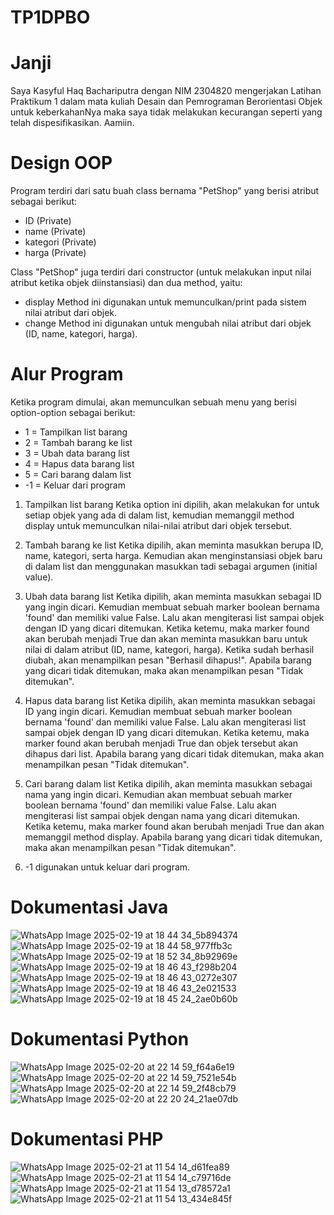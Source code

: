# TP1DPBO

# Janji
Saya Kasyful Haq Bachariputra dengan NIM 2304820 mengerjakan Latihan Praktikum 1 dalam mata kuliah Desain dan Pemrograman Berorientasi Objek untuk keberkahanNya maka saya tidak melakukan kecurangan seperti yang telah dispesifikasikan. Aamiin.

# Design OOP
Program terdiri dari satu buah class bernama "PetShop" yang berisi atribut sebagai berikut:
- ID (Private)
- name (Private)
- kategori (Private)
- harga (Private)

Class "PetShop" juga terdiri dari constructor (untuk melakukan input nilai atribut ketika objek diinstansiasi) dan dua method, yaitu:
- display
  Method ini digunakan untuk memunculkan/print pada sistem nilai atribut dari objek.
- change
  Method ini digunakan untuk mengubah nilai atribut dari objek (ID, name, kategori, harga).
# Alur Program
Ketika program dimulai, akan memunculkan sebuah menu yang berisi option-option sebagai berikut:
- 1   = Tampilkan list barang
- 2   = Tambah barang ke list
- 3   = Ubah data barang list
- 4   = Hapus data barang list
- 5   = Cari barang dalam list
- -1  = Keluar dari program

1. Tampilkan list barang
Ketika option ini dipilih, akan melakukan for untuk setiap objek yang ada di dalam list, kemudian memanggil method display untuk memunculkan nilai-nilai atribut dari objek tersebut.

2. Tambah barang ke list
Ketika dipilih, akan meminta masukkan berupa ID, name, kategori, serta harga. Kemudian akan menginstansiasi objek baru di dalam list dan menggunakan masukkan tadi sebagai argumen (initial value).

3. Ubah data barang list
Ketika dipilih, akan meminta masukkan sebagai ID yang ingin dicari. Kemudian membuat sebuah marker boolean bernama 'found' dan memiliki value False. Lalu akan mengiterasi list sampai objek dengan ID yang dicari ditemukan. Ketika ketemu, maka marker found akan berubah menjadi True dan akan meminta masukkan baru untuk nilai di dalam atribut (ID, name, kategori, harga). Ketika sudah berhasil diubah, akan menampilkan pesan "Berhasil dihapus!".
Apabila barang yang dicari tidak ditemukan, maka akan menampilkan pesan "Tidak ditemukan".

4. Hapus data barang list
Ketika dipilih, akan meminta masukkan sebagai ID yang ingin dicari. Kemudian membuat sebuah marker boolean bernama 'found' dan memiliki value False. Lalu akan mengiterasi list sampai objek dengan ID yang dicari ditemukan. Ketika ketemu, maka marker found akan berubah menjadi True dan objek tersebut akan dihapus dari list.
Apabila barang yang dicari tidak ditemukan, maka akan menampilkan pesan "Tidak ditemukan".

5. Cari barang dalam list
Ketika dipilih, akan meminta masukkan sebagai nama yang ingin dicari. Kemudian akan membuat sebuah marker boolean bernama 'found' dan memiliki value False. Lalu akan mengiterasi list sampai objek dengan nama yang dicari ditemukan. Ketika ketemu, maka marker found akan berubah menjadi True dan akan memanggil method display.
Apabila barang yang dicari tidak ditemukan, maka akan menampilkan pesan "Tidak ditemukan".

6. -1 digunakan untuk keluar dari program.

# Dokumentasi Java
![WhatsApp Image 2025-02-19 at 18 44 34_5b894374](https://github.com/user-attachments/assets/1ac86c53-bd64-4743-a656-d4a2c1615019)
![WhatsApp Image 2025-02-19 at 18 44 58_977ffb3c](https://github.com/user-attachments/assets/d897f809-2f46-4ea7-baee-c4e2ea8f20f2)
![WhatsApp Image 2025-02-19 at 18 52 34_8b92969e](https://github.com/user-attachments/assets/f2622d09-d1cd-4671-8858-f67d87f909e5)
![WhatsApp Image 2025-02-19 at 18 46 43_f298b204](https://github.com/user-attachments/assets/30edd076-5ad2-414a-a720-874e4bfa93b7)
![WhatsApp Image 2025-02-19 at 18 46 43_0272e307](https://github.com/user-attachments/assets/2e90712d-2809-47b7-9be5-b5f56a89713c)
![WhatsApp Image 2025-02-19 at 18 46 43_2e021533](https://github.com/user-attachments/assets/8a556682-407c-4ede-9bb4-c0c08a7a8191)
![WhatsApp Image 2025-02-19 at 18 45 24_2ae0b60b](https://github.com/user-attachments/assets/eab88b6c-9aea-4bd1-9d85-12ec51cf60eb)

# Dokumentasi Python
![WhatsApp Image 2025-02-20 at 22 14 59_f64a6e19](https://github.com/user-attachments/assets/486d7cbe-8f62-4f6b-9cd0-073e318df6c4)
![WhatsApp Image 2025-02-20 at 22 14 59_7521e54b](https://github.com/user-attachments/assets/f3827f47-2de3-4699-8135-6fc2206509fa)
![WhatsApp Image 2025-02-20 at 22 14 59_2f48cb79](https://github.com/user-attachments/assets/e0f4fdf0-a7b5-45b2-9c3e-57ccd8a550c3)
![WhatsApp Image 2025-02-20 at 22 20 24_21ae07db](https://github.com/user-attachments/assets/1284a6e2-ac32-4bdc-a41c-5b6ece824607)

# Dokumentasi PHP
![WhatsApp Image 2025-02-21 at 11 54 14_d61fea89](https://github.com/user-attachments/assets/e48c3d23-a368-4045-972b-6d86acd24035)
![WhatsApp Image 2025-02-21 at 11 54 14_c79716de](https://github.com/user-attachments/assets/c7cb5e6e-e98f-4dbf-aaba-cc99871c2d97)
![WhatsApp Image 2025-02-21 at 11 54 13_d78572a1](https://github.com/user-attachments/assets/0ced096c-b0b2-4d10-b5fd-2716da786958)
![WhatsApp Image 2025-02-21 at 11 54 13_434e845f](https://github.com/user-attachments/assets/06062414-fd92-4189-9ae8-5cd476640ed7)

